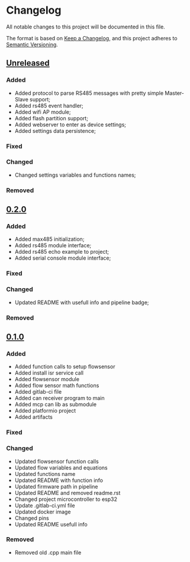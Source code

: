 # Changelog

All notable changes to this project will be documented in this file.

The format is based on [Keep a Changelog](https://keepachangelog.com/en/1.0.0/),
and this project adheres to [Semantic Versioning](https://semver.org/spec/v2.0.0.html).

## [Unreleased]

### Added 

* Added protocol to parse RS485 messages with pretty simple Master-Slave support;
* Added rs485 event handler;
* Added wifi AP module;
* Added flash partition support;
* Added webserver to enter as device settings;
* Added settings data persistence;

### Fixed

### Changed

* Changed settings variables and functions names;

### Removed

## [0.2.0]

### Added 

* Added max485 initialization;
* Added rs485 module interface;
* Added rs485 echo example to project;
* Added serial console module interface;

### Fixed

### Changed

* Updated README with usefull info and pipeline badge;

### Removed

## [0.1.0]

### Added 

* Added function calls to setup flowsensor
* Added install isr service call
* Added flowsensor module
* Added flow sensor math functions
* Added gitlab-ci file
* Added can receiver program to main
* Added mcp can lib as submodule
* Added platformio project
* Added artifacts

### Fixed

### Changed

* Updated flowsensor function calls
* Updated flow variables and equations
* Updated functions name
* Updated README with function info
* Updated firmware path in pipeline
* Updated README and removed readme.rst
* Changed project microcontroller to esp32
* Update .gitlab-ci.yml file
* Updated docker image
* Changed pins
* Updated README usefull info

### Removed

* Removed old .cpp main file

[unreleased]: https://gitlab.com/projeto-leitor-hidrometro/slave-firmware/-/compare/0.2.0...main
[0.2.0]: https://gitlab.com/projeto-leitor-hidrometro/slave-firmware/-/compare/0.1.0...0.2.0
[0.1.0]: https://gitlab.com/projeto-leitor-hidrometro/slave-firmware/-/tags/0.1.0

